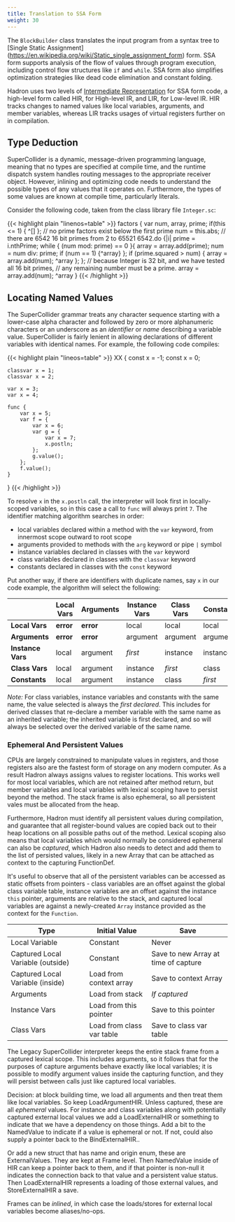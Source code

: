 ```yaml
---
title: Translation to SSA Form
weight: 30
---
```


The `BlockBuilder` class translates the input program from a syntax tree to [Single Static Assignment]
(https://en.wikipedia.org/wiki/Static_single_assignment_form) form. SSA form supports analysis of the flow of values through program execution, including control flow structures like `if` and `while`. SSA form also simplifies
optimization strategies like dead code elimination and constant folding.

Hadron uses two levels of [Intermediate Representation](https://en.wikipedia.org/wiki/Intermediate_representation) for
SSA form code, a high-level form called HIR, for High-level IR, and LIR, for Low-level IR. HIR tracks changes to named
values like local variables, arguments, and member variables, whereas LIR tracks usages of virtual registers further on
in compilation.

## Type Deduction

SuperCollider is a dynamic, message-driven programming language, meaning that no types are specified at compile time,
and the runtime dispatch system handles routing messages to the appropriate receiver object. However, inlining and
optimizing code needs to understand the possible types of any values that it operates on. Furthermore, the types of some
values are known at compile time, particularly literals.

Consider the following code, taken from the class library file `Integer.sc`:

{{< highlight plain "linenos=table" >}}
factors {
    var num, array, prime;
    if(this <= 1) { ^[] }; // no prime factors exist below the first prime
    num = this.abs;
    // there are 6542 16 bit primes from 2 to 65521
    6542.do {|i|
        prime = i.nthPrime;
        while { (num mod: prime) == 0 }{
            array = array.add(prime);
            num = num div: prime;
            if (num == 1) {^array}
        };
        if (prime.squared > num) {
            array = array.add(num);
            ^array
        };
    };
    // because Integer is 32 bit, and we have tested all 16 bit primes,
    // any remaining number must be a prime.
    array = array.add(num);
    ^array
}
{{< /highlight >}}

## Locating Named Values

The SuperCollider grammar treats any character sequence starting with a lower-case alpha character and followed by zero
or more alphanumeric characters or an underscore as an *identifier* or *name* describing a variable value. SuperCollider is fairly lenient in allowing declarations of different variables with identical names. For example, the
following code compiles:

{{< highlight plain "lineos=table" >}}
XX {
    const x = -1;
    const x = 0;

    classvar x = 1;
    classvar x = 2;

    var x = 3;
    var x = 4;

    func {
        var x = 5;
        var f = {
            var x = 6;
            var g = {
                var x = 7;
                x.postln;
            };
            g.value();
        };
        f.value();
    }
}
{{< /highlight >}}

To resolve `x` in the `x.postln` call, the interpreter will look first in locally-scoped variables, so in this case a
call to `func` will always print `7`. The identifier matching algorithm searches in order:

* local variables declared within a method with the `var` keyword, from innermost scope outward to root scope
* arguments provided to methods with the `arg` keyword or pipe `|` symbol
* instance variables declared in classes with the `var` keyword
* class variables declared in classes with the `classvar` keyword
* constants declared in classes with the `const` keyword

Put another way, if there are identifiers with duplicate names, say `x` in our code example, the algorithm will select
the following:

|                   | Local Vars | Arguments | Instance Vars | Class Vars | Constants |
|-------------------|------------|-----------|---------------|------------|-----------|
| **Local Vars**    | **error**  | **error** | local         | local      | local     |
| **Arguments**     | **error**  | **error** | argument      | argument   | argument  |
| **Instance Vars** | local      | argument  | *first*       | instance   | instance  |
| **Class Vars**    | local      | argument  | instance      | *first*    | class     |
| **Constants**     | local      | argument  | instance      | class      | *first*   |

*Note:* For class variables, instance variables and constants with the same name, the value selected is always the
*first declared*. This includes for derived classes that re-declare a member variable with the same name as an inherited
variable; the inherited variable is first declared, and so will always be selected over the derived variable of the same
name.

### Ephemeral And Persistent Values

CPUs are largely constrained to manipulate values in registers, and those registers also are the fastest form of storage
on any modern computer. As a result Hadron always assigns values to register locations. This works well for most local
variables, which are not retained after method return, but member variables and local variables with lexical scoping
have to persist beyond the method. The stack frame is also ephemeral, so all persistent vales must be allocated from the
heap.

Furthermore, Hadron must identify all persistent values during compilation, and guarantee that all register-bound values
are copied back out to their heap locations on all possible paths out of the method. Lexical scoping also means that
local variables which would normally be considered ephemeral can also be *captured*, which Hadron also needs to detect
and add them to the list of persisted values, likely in a new Array that can be attached as context to the capturing
FunctionDef.

It's useful to observe that all of the persistent variables can be accessed as static offsets from pointers - class
variables are an offset against the global class variable table, instance variables are an offset against the instance
`this` pointer, arguments are relative to the stack, and captured local variables are against a newly-created `Array`
instance provided as the context for the `Function`.

| Type                              | Initial Value             | Save                                 |
|-----------------------------------|---------------------------|--------------------------------------|
| Local Variable                    | Constant                  | Never                                |
| Captured Local Variable (outside) | Constant                  | Save to new Array at time of capture |
| Captured Local Variable (inside)  | Load from context array   | Save to context Array                |
| Arguments                         | Load from stack           | *If captured*                        |
| Instance Vars                     | Load from this pointer    | Save to this pointer                 |
| Class Vars                        | Load from class var table | Save to class var table              |

The Legacy SuperCollider interpreter keeps the entire stack frame from a captured lexical scope. This includes
arguments, so it follows that for the purposes of capture arguments behave exactly like local variables; it is possible
to modify argument values inside the capturing function, and they will persist between calls just like captured local
variables.

Decision: at block building time, we load all arguments and then treat them like local variables. So keep
LoadArgumentHIR. Unless captured, these are all *ephemeral* values.
For instance and class variables along with potentially captured external local values we add a LoadExternalHIR or
something to indicate that we have a dependency on those things. Add a bit to the NamedValue to indicate if a value is
ephemeral or not. If not, could also supply a pointer back to the BindExternalHIR..

Or add a new struct that has name and origin enum, these are ExternalValues. They are kept at Frame level. Then
NamedValue inside of HIR can keep a pointer back to them, and if that pointer is non-null it indicates the connection
back to that value and a persistent value status. Then LoadExternalHIR represents a loading of those external values,
and StoreExternalHIR a save.

Frames can be *inlined*, in which case the loads/stores for external local variables become aliases/no-ops.
